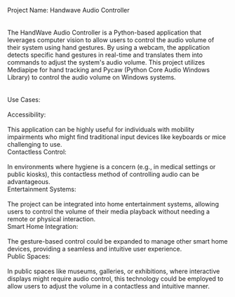 Project Name: Handwave Audio Controller
<br>
<br>
<br>
The HandWave Audio Controller is a Python-based application that leverages computer vision to allow users to control the audio volume of their system using hand gestures. By using a webcam, the application detects specific hand gestures in real-time and translates them into commands to adjust the system's audio volume. This project utilizes Mediapipe for hand tracking and Pycaw (Python Core Audio Windows Library) to control the audio volume on Windows systems.
<br>
<br>
<br>
Use Cases:
<br>
<br>
Accessibility:
<br>
<br>
This application can be highly useful for individuals with mobility impairments who might find traditional input devices like keyboards or mice challenging to use.
<br>
Contactless Control:
<br>
<br>
In environments where hygiene is a concern (e.g., in medical settings or public kiosks), this contactless method of controlling audio can be advantageous.
<br>
Entertainment Systems:
<br>
<br>
The project can be integrated into home entertainment systems, allowing users to control the volume of their media playback without needing a remote or physical interaction.
<br>
Smart Home Integration:
<br>
<br>
The gesture-based control could be expanded to manage other smart home devices, providing a seamless and intuitive user experience.
<br>
Public Spaces:
<br>
<br>
In public spaces like museums, galleries, or exhibitions, where interactive displays might require audio control, this technology could be employed to allow users to adjust the volume in a contactless and intuitive manner.
